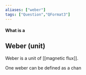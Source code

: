 ```yaml
---
aliases: ["weber"]
tags: ["Question","QFormat3"]
---
```


#### What is a
## Weber (unit)
Weber is a unit of [[magnetic flux]].

One weber can be defined as a chan